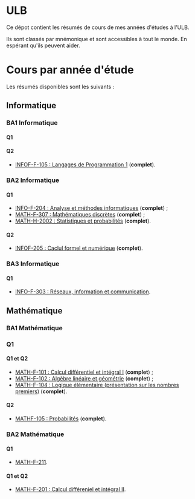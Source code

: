 # ULB
Ce dépot contient les résumés de cours de mes années d'études à l'ULB.

Ils sont classés par mnémonique et sont accessibles  à tout le monde. En espérant qu'ils peuvent aider.

# Cours par année d'étude

Les résumés disponibles sont les suivants :

## Informatique

### BA1 Informatique

#### Q1

#### Q2

+ [INFOF-F-105 : Langages de Programmation 1](https://github.com/RobinPetit/ULB/blob/master/INFOF-105/r%C3%A9sum%C3%A9/r%C3%A9sum%C3%A9.pdf) (**complet**).

### BA2 Informatique

#### Q1

+ [INFO-F-204 : Analyse et méthodes informatiques](https://github.com/RobinPetit/ULB/blob/master/INFOF-204/r%C3%A9sum%C3%A9/r%C3%A9sum%C3%A9.pdf) (**complet**) ;
+ [MATH-F-307 : Mathématiques discrètes](https://github.com/RobinPetit/ULB/blob/master/MATHF-307/r%C3%A9sum%C3%A9/r%C3%A9sum%C3%A9.pdf) (**complet**) ;
+ [MATH-H-2002 : Statistiques et probabilités](https://github.com/RobinPetit/ULB/blob/master/MATHH-2002/r%C3%A9sum%C3%A9/r%C3%A9sum%C3%A9.pdf) (**complet**).

#### Q2

+ [INFOF-205 : Caclul formel et numérique](https://github.com/RobinPetit/ULB/blob/master/INFOF-205/r%C3%A9sum%C3%A9/r%C3%A9sum%C3%A9.pdf) (**complet**).

### BA3 Informatique

#### Q1

+ [INFO-F-303 : Réseaux, information et communication](https://github.com/RobinPetit/ULB/blob/master/INFOF-303/r%C3%A9sum%C3%A9/Th%C3%A9orie%20de%20l'information/r%C3%A9sum%C3%A9.pdf).

## Mathématique

### BA1 Mathématique

### Q1

#### Q1 et Q2

+ [MATH-F-101 : Calcul différentiel et intégral I](https://github.com/RobinPetit/ULB/blob/master/MATHF-101/r%C3%A9sum%C3%A9/r%C3%A9sum%C3%A9.pdf) (**complet**) ;
+ [MATH-F-102 : Algèbre linéaire et géométrie](https://github.com/RobinPetit/ULB/blob/master/MATHF-102/r%C3%A9sum%C3%A9/r%C3%A9sum%C3%A9.pdf) (**complet**) ;
+ [MATH-F-104 : Logique élémentaire (présentation sur les nombres premiers)](https://github.com/RobinPetit/ULB/blob/master/MATHF-104/Pr%C3%A9sentation/slides.pdf) (**complet**).

#### Q2

+ [MATHF-105 : Probabilités](https://github.com/RobinPetit/ULB/blob/master/MATHF-105/r%C3%A9sum%C3%A9/r%C3%A9sum%C3%A9.pdf) (**complet**).

### BA2 Mathématique

#### Q1

+ [MATH-F-211]().

#### Q1 et Q2

+ [MATH-F-201 : Calcul différeniel et intégral II](https://github.com/RobinPetit/ULB/blob/master/MATHF-201/r%C3%A9sum%C3%A9/r%C3%A9sum%C3%A9.pdf).
